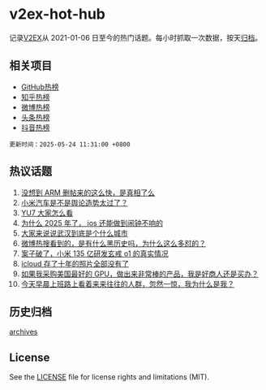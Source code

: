 # v2ex-hot-hub

 记录[V2EX](https://www.v2ex.com/)从 2021-01-06 日至今的热门话题。每小时抓取一次数据，按天[归档](archives)。
 
 ## 相关项目

- [GitHub热榜](https://github.com/it985/github-hot-hub)
- [知乎热榜](https://github.com/it985/zhihu-hot-hub)
- [微博热榜](https://github.com/it985/weibo-hot-hub)
- [头条热榜](https://github.com/it985/toutiao-hot-hub)
- [抖音热榜](https://github.com/it985/douyin-hot-hub)


 `更新时间：2025-05-24 11:31:00 +0800`

## 热议话题

1. [没想到 ARM 删帖来的这么快，是真相了么](https://www.v2ex.com/t/1133797)
1. [小米汽车是不是舆论造势太过了？](https://www.v2ex.com/t/1133883)
1. [YU7 大家怎么看](https://www.v2ex.com/t/1133778)
1. [为什么 2025 年了， ios 还能做到闹钟不响的](https://www.v2ex.com/t/1133793)
1. [大家来说说武汉到底是个什么城市](https://www.v2ex.com/t/1133798)
1. [微博热搜看到的，是有什么黑历史吗，为什么这么多怼的？](https://www.v2ex.com/t/1133787)
1. [案子破了，小米 135 亿研发玄戒 o1 的真实情况](https://www.v2ex.com/t/1133928)
1. [icloud 存了十年的照片全部没有了](https://www.v2ex.com/t/1133848)
1. [如果我采购美国最好的 GPU，做出来非常棒的产品，我是好商人还是买办？](https://www.v2ex.com/t/1133886)
1. [今天早晨上班路上看着来来往往的人群，忽然一惊，我为什么是我？](https://www.v2ex.com/t/1133810)

## 历史归档

[archives](archives)

## License

See the [LICENSE](LICENSE) file for license rights and limitations (MIT).

